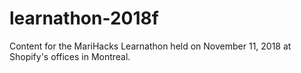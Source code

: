 # learnathon-2018f
Content for the MariHacks Learnathon held on November 11, 2018 at Shopify's offices in Montreal.
